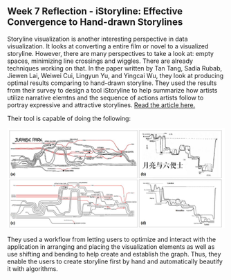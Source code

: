 Week 7 Reflection - iStoryline: Effective Convergence to Hand-drawn Storylines
--
Storyline visualization is another interesting perspective in data visualization. It looks at converting a entire film or novel to a visualized storyline. However, there are many perspectives to take a look at: empty spaces, minimizing line crossings and wiggles. There are already techniques working on that. In the paper written by Tan Tang, Sadia Rubab, Jiewen Lai, Weiwei Cui, Lingyun Yu, and Yingcai Wu, they look at producing optimal results comparing to hand-drawn storyline. They used the results from their survey to design a tool iStoryline to help summarize how artists utilize narrative elemtns and the sequence of actions artists follow to portray expressive and attractive storylines. [Read the article here.](https://ieeexplore.ieee.org/abstract/document/8805427?casa_token=_ijd7q4F58YAAAAA:9Jj-e8XJgJEC-1OVSDyYGFbIXYi-HyBv3TVAHuFcDO7AEJ246PNXE48H8AuXQ3SG7OeJNDlV)

Their tool is capable of doing the following:

<div style="text-align:center">
<img src="./images/week7-1.JPG" />
</div>

They used a workflow from letting users to optimize and interact with the application in arranging and placing the visualization elements as well as use shifting and bending to help create and establish the graph. Thus, they enable the users to create storyline first by hand and automatically beautify it with algorithms. 

